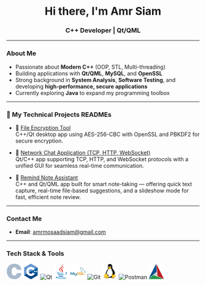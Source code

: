 <h1 align="center">Hi there, I'm Amr Siam</h1>
<h3 align="center">C++ Developer | Qt/QML</h3>   

---

### About Me
- Passionate about **Modern C++** (OOP, STL, Multi-threading)
- Building applications with **Qt/QML**, **MySQL**, and **OpenSSL**
- Strong background in **System Analysis**, **Software Testing**, and developing **high-performance, secure applications**
- Currently exploring **Java** to expand my programming toolbox

---


### 📘 My Technical Projects READMEs

- 🔐 [File Encryption Tool](./project-readmes/FileEncryptionAndDecryption-readme.md)  
  C++/Qt desktop app using AES-256-CBC with OpenSSL and PBKDF2 for secure encryption.

- 💬 [Network Chat Application (TCP, HTTP, WebSocket)](./project-readmes/NetworkChatApplication-readme.md)  
  Qt/C++ app supporting TCP, HTTP, and WebSocket protocols with a unified GUI for seamless real-time communication.
  
- 📝 [Remind Note Assistant](./project-readmes/RemindNoteAssistant-readme.md)  
  C++ and Qt/QML app built for smart note-taking — offering quick text capture, real-time file-based suggestions, and a slideshow mode for fast, efficient note review.



---

### Contact Me
- **Email**: [amrmosaadsiam@gmail.com](mailto:amrmosaadsiam@gmail.com)

---

### Tech Stack & Tools

<p align="left">
  <img src="https://raw.githubusercontent.com/devicons/devicon/master/icons/c/c-original.svg" alt="C" width="40" height="40"/>
  <img src="https://raw.githubusercontent.com/devicons/devicon/master/icons/cplusplus/cplusplus-original.svg" alt="C++" width="40" height="40"/>
  <img src="https://upload.wikimedia.org/wikipedia/commons/0/0b/Qt_logo_2016.svg" alt="Qt" width="40" height="40"/>
  <img src="https://raw.githubusercontent.com/devicons/devicon/master/icons/java/java-original.svg" alt="Java" width="40" height="40"/>
  <img src="https://raw.githubusercontent.com/devicons/devicon/master/icons/mysql/mysql-original-wordmark.svg" alt="MySQL" width="40" height="40"/>
  <img src="https://www.vectorlogo.zone/logos/git-scm/git-scm-icon.svg" alt="Git" width="40" height="40"/>
  <img src="https://raw.githubusercontent.com/devicons/devicon/master/icons/linux/linux-original.svg" alt="Linux" width="40" height="40"/>
  <img src="https://www.vectorlogo.zone/logos/getpostman/getpostman-icon.svg" alt="Postman" width="40" height="40"/>
  <img src="https://raw.githubusercontent.com/devicons/devicon/master/icons/cmake/cmake-original.svg" alt="CMake" width="40" height="40"/>
</p>




